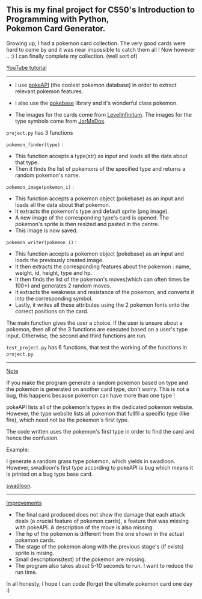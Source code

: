 This is my final project for CS50's Introduction to Programming with Python,
<br>
Pokemon Card Generator.
---

Growing up, I had a pokemon card collection. The very good cards were hard to come by and it was near impossible to catch them all ! Now however .. :) I can finally complete my collection. (well sort of)

[YouTube tutorial](https://youtu.be/7vTrzvf29ZI?si=c2cu77NYoDbCvqvn)

---

- I use [pokeAPI](https://pokeapi.co/) (the coolest pokemon database) in order to extract relevant pokemon features.

- I also use the [pokebase](https://github.com/PokeAPI/pokebase) library and it's wonderful class pokemon.

- The images for the cards come from [LevelInfinitum](https://www.deviantart.com/levelinfinitum/art/Pokemon-Blank-Card-Templates-Stage-2-643173197). The images for the type symbols come from [JorMxDos](https://www.deviantart.com/jormxdos).

`project.py` has 3 functions

`pokemon_finder(type)` :
- This function accepts a type(str) as input and loads all the data about that type.
- Then it finds the list of pokemons of the specified type and returns a random pokemon's name.

`pokemon_image(pokemon_i)` :
- This function accepts a pokemon object (pokebase) as an input and loads all the data about that pokemon.
- It extracts the pokemon's type and default sprite (png image).
- A new image of the corresponding type's card is opened. The pokemon's sprite is then resized and pasted in the centre.
- This image is now saved.

`pokemon_writer(pokemon_i)` :
- This function accepts a pokemon object (pokebase) as an input and loads the previously created image.
- It then extracts the corresponding features about the pokemon : name, weight, id, height, type and hp.
- It then finds the list of the pokemon's moves(which can often times be 100+) and generates 2 random moves.
- It extracts the weakness and resistance of the pokemon, and converts it into the corresponding symbol.
- Lastly, it writes all these attributes using the 2 pokemon fonts onto the correct positions on the card.

The main function gives the user a choice. If the user is unsure about a pokemon, then all of the 3 functions are executed based on a user's type input. Otherwise, the second and third functions are run.

`test_project.py` has 6 functions, that test the working of the functions in `project.py`. 

---

<u>Note</u>

If you make the program generate a random pokemon based on type and the pokemon is generated on another card type, don't worry. This is not a bug, this happens because pokemon can have more than one type !

pokeAPI lists all of the pokemon's types in the dedicated pokemon website. However, the type website lists all pokemon that fullfil a specific type (like fire), which need not be the pokemon's first type.

The code written uses the pokemon's first type in order to find the card and hence the confusion.

Example:

I generate a random grass type pokemon, which yields in swadloon. However, swadloon's first type according to pokeAPI is bug which means it is printed on a bug type base card.

[swadloon](https://drive.google.com/file/d/14Z0iXgC6Qf84rWrQBb9_nqdq1YACV9u1/view?usp=sharing).

---

<u>Improvements</u>

- The final card produced does not show the damage that each attack deals (a crucial feature of pokemon cards), a feature that was missing with pokeAPI. A description of the move is also missing. 
- The hp of the pokemon is different from the one shown in the actual pokemon cards.
- The stage of the pokemon along with the previous stage's (if exists) sprite is mising.
- Small descriptions(text) of the pokemon are missing.
- The program also takes about 5-10 seconds to run. I want to reduce the run time.

In all honesty, I hope I can code (forge) the ultimate pokemon card one day :)

